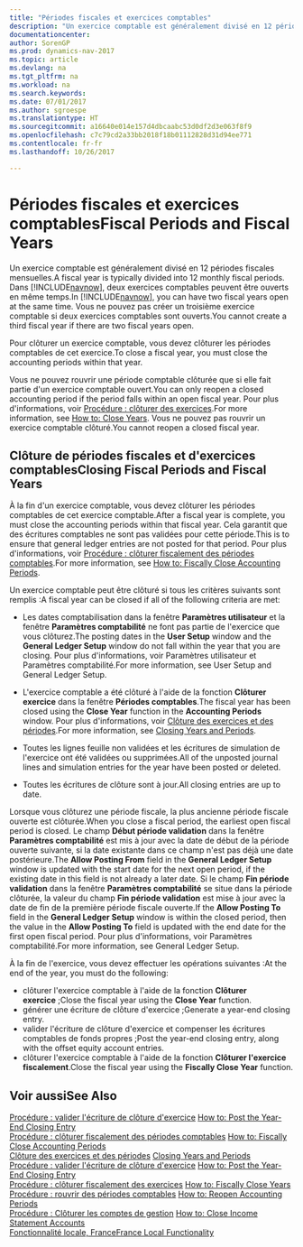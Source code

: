 ```yaml
---
title: "Périodes fiscales et exercices comptables"
description: "Un exercice comptable est généralement divisé en 12 périodes fiscales mensuelles. Dans [!INCLUDE[navnow](../../includes/navnow_md.md)], deux exercices comptables peuvent être ouverts en même temps."
documentationcenter: 
author: SorenGP
ms.prod: dynamics-nav-2017
ms.topic: article
ms.devlang: na
ms.tgt_pltfrm: na
ms.workload: na
ms.search.keywords: 
ms.date: 07/01/2017
ms.author: sgroespe
ms.translationtype: HT
ms.sourcegitcommit: a16640e014e157d4dbcaabc53d0df2d3e063f8f9
ms.openlocfilehash: c7c79cd2a33bb2018f18b01112828d31d94ee771
ms.contentlocale: fr-fr
ms.lasthandoff: 10/26/2017

---
```

# <a name="fiscal-periods-and-fiscal-years"></a><span data-ttu-id="db6af-104">Périodes fiscales et exercices comptables</span><span class="sxs-lookup"><span data-stu-id="db6af-104">Fiscal Periods and Fiscal Years</span></span>
<span data-ttu-id="db6af-105">Un exercice comptable est généralement divisé en 12 périodes fiscales mensuelles.</span><span class="sxs-lookup"><span data-stu-id="db6af-105">A fiscal year is typically divided into 12 monthly fiscal periods.</span></span> <span data-ttu-id="db6af-106">Dans [!INCLUDE[navnow](../../includes/navnow_md.md)], deux exercices comptables peuvent être ouverts en même temps.</span><span class="sxs-lookup"><span data-stu-id="db6af-106">In [!INCLUDE[navnow](../../includes/navnow_md.md)], you can have two fiscal years open at the same time.</span></span> <span data-ttu-id="db6af-107">Vous ne pouvez pas créer un troisième exercice comptable si deux exercices comptables sont ouverts.</span><span class="sxs-lookup"><span data-stu-id="db6af-107">You cannot create a third fiscal year if there are two fiscal years open.</span></span>  

<span data-ttu-id="db6af-108">Pour clôturer un exercice comptable, vous devez clôturer les périodes comptables de cet exercice.</span><span class="sxs-lookup"><span data-stu-id="db6af-108">To close a fiscal year, you must close the accounting periods within that year.</span></span>  

<span data-ttu-id="db6af-109">Vous ne pouvez rouvrir une période comptable clôturée que si elle fait partie d'un exercice comptable ouvert.</span><span class="sxs-lookup"><span data-stu-id="db6af-109">You can only reopen a closed accounting period if the period falls within an open fiscal year.</span></span> <span data-ttu-id="db6af-110">Pour plus d'informations, voir [Procédure : clôturer des exercices](how-to-close-years.md).</span><span class="sxs-lookup"><span data-stu-id="db6af-110">For more information, see [How to: Close Years](how-to-close-years.md).</span></span> <span data-ttu-id="db6af-111">Vous ne pouvez pas rouvrir un exercice comptable clôturé.</span><span class="sxs-lookup"><span data-stu-id="db6af-111">You cannot reopen a closed fiscal year.</span></span>  

## <a name="closing-fiscal-periods-and-fiscal-years"></a><span data-ttu-id="db6af-112">Clôture de périodes fiscales et d'exercices comptables</span><span class="sxs-lookup"><span data-stu-id="db6af-112">Closing Fiscal Periods and Fiscal Years</span></span>  
<span data-ttu-id="db6af-113">À la fin d'un exercice comptable, vous devez clôturer les périodes comptables de cet exercice comptable.</span><span class="sxs-lookup"><span data-stu-id="db6af-113">After a fiscal year is complete, you must close the accounting periods within that fiscal year.</span></span> <span data-ttu-id="db6af-114">Cela garantit que des écritures comptables ne sont pas validées pour cette période.</span><span class="sxs-lookup"><span data-stu-id="db6af-114">This is to ensure that general ledger entries are not posted for that period.</span></span> <span data-ttu-id="db6af-115">Pour plus d'informations, voir [Procédure : clôturer fiscalement des périodes comptables](how-to-fiscally-close-years.md).</span><span class="sxs-lookup"><span data-stu-id="db6af-115">For more information, see [How to: Fiscally Close Accounting Periods](how-to-fiscally-close-years.md).</span></span>  

<span data-ttu-id="db6af-116">Un exercice comptable peut être clôturé si tous les critères suivants sont remplis :</span><span class="sxs-lookup"><span data-stu-id="db6af-116">A fiscal year can be closed if all of the following criteria are met:</span></span>  

- <span data-ttu-id="db6af-117">Les dates comptabilisation dans la fenêtre **Paramètres utilisateur** et la fenêtre **Paramètres comptabilité** ne font pas partie de l'exercice que vous clôturez.</span><span class="sxs-lookup"><span data-stu-id="db6af-117">The posting dates in the **User Setup** window and the **General Ledger Setup** window do not fall within the year that you are closing.</span></span> <span data-ttu-id="db6af-118">Pour plus d'informations, voir Paramètres utilisateur et Paramètres comptabilité.</span><span class="sxs-lookup"><span data-stu-id="db6af-118">For more information, see User Setup and General Ledger Setup.</span></span>  

- <span data-ttu-id="db6af-119">L'exercice comptable a été clôturé à l'aide de la fonction **Clôturer exercice** dans la fenêtre **Périodes comptables**.</span><span class="sxs-lookup"><span data-stu-id="db6af-119">The fiscal year has been closed using the **Close Year** function in the **Accounting Periods** window.</span></span> <span data-ttu-id="db6af-120">Pour plus d'informations, voir [Clôture des exercices et des périodes](../../year-close-years-periods.md).</span><span class="sxs-lookup"><span data-stu-id="db6af-120">For more information, see [Closing Years and Periods](../../year-close-years-periods.md).</span></span>  

- <span data-ttu-id="db6af-121">Toutes les lignes feuille non validées et les écritures de simulation de l'exercice ont été validées ou supprimées.</span><span class="sxs-lookup"><span data-stu-id="db6af-121">All of the unposted journal lines and simulation entries for the year have been posted or deleted.</span></span>  

- <span data-ttu-id="db6af-122">Toutes les écritures de clôture sont à jour.</span><span class="sxs-lookup"><span data-stu-id="db6af-122">All closing entries are up to date.</span></span>  

<span data-ttu-id="db6af-123">Lorsque vous clôturez une période fiscale, la plus ancienne période fiscale ouverte est clôturée.</span><span class="sxs-lookup"><span data-stu-id="db6af-123">When you close a fiscal period, the earliest open fiscal period is closed.</span></span> <span data-ttu-id="db6af-124">Le champ **Début période validation** dans la fenêtre **Paramètres comptabilité** est mis à jour avec la date de début de la période ouverte suivante, si la date existante dans ce champ n'est pas déjà une date postérieure.</span><span class="sxs-lookup"><span data-stu-id="db6af-124">The **Allow Posting From** field in the **General Ledger Setup** window is updated with the start date for the next open period, if the existing date in this field is not already a later date.</span></span> <span data-ttu-id="db6af-125">Si le champ **Fin période validation** dans la fenêtre **Paramètres comptabilité** se situe dans la période clôturée, la valeur du champ **Fin période validation** est mise à jour avec la date de fin de la première période fiscale ouverte.</span><span class="sxs-lookup"><span data-stu-id="db6af-125">If the **Allow Posting To** field in the **General Ledger Setup** window is within the closed period, then the value in the **Allow Posting To** field is updated with the end date for the first open fiscal period.</span></span> <span data-ttu-id="db6af-126">Pour plus d'informations, voir Paramètres comptabilité.</span><span class="sxs-lookup"><span data-stu-id="db6af-126">For more information, see General Ledger Setup.</span></span>  

<span data-ttu-id="db6af-127">À la fin de l'exercice, vous devez effectuer les opérations suivantes :</span><span class="sxs-lookup"><span data-stu-id="db6af-127">At the end of the year, you must do the following:</span></span>  

- <span data-ttu-id="db6af-128">clôturer l'exercice comptable à l'aide de la fonction **Clôturer exercice** ;</span><span class="sxs-lookup"><span data-stu-id="db6af-128">Close the fiscal year using the **Close Year** function.</span></span>  
- <span data-ttu-id="db6af-129">générer une écriture de clôture d'exercice ;</span><span class="sxs-lookup"><span data-stu-id="db6af-129">Generate a year-end closing entry.</span></span>  
- <span data-ttu-id="db6af-130">valider l'écriture de clôture d'exercice et compenser les écritures comptables de fonds propres ;</span><span class="sxs-lookup"><span data-stu-id="db6af-130">Post the year-end closing entry, along with the offset equity account entries.</span></span>  
- <span data-ttu-id="db6af-131">clôturer l'exercice comptable à l'aide de la fonction **Clôturer l'exercice fiscalement**.</span><span class="sxs-lookup"><span data-stu-id="db6af-131">Close the fiscal year using the **Fiscally Close Year** function.</span></span>  

## <a name="see-also"></a><span data-ttu-id="db6af-132">Voir aussi</span><span class="sxs-lookup"><span data-stu-id="db6af-132">See Also</span></span>  
 <span data-ttu-id="db6af-133">[Procédure : valider l'écriture de clôture d'exercice](how-to-post-the-year-end-closing-entry.md) </span><span class="sxs-lookup"><span data-stu-id="db6af-133">[How to: Post the Year-End Closing Entry](how-to-post-the-year-end-closing-entry.md) </span></span>  
 <span data-ttu-id="db6af-134">[Procédure : clôturer fiscalement des périodes comptables](how-to-fiscally-close-accounting-periods.md) </span><span class="sxs-lookup"><span data-stu-id="db6af-134">[How to: Fiscally Close Accounting Periods](how-to-fiscally-close-accounting-periods.md) </span></span>  
 <span data-ttu-id="db6af-135">[Clôture des exercices et des périodes](../../year-close-years-periods.md) </span><span class="sxs-lookup"><span data-stu-id="db6af-135">[Closing Years and Periods](../../year-close-years-periods.md) </span></span>  
 <span data-ttu-id="db6af-136">[Procédure : valider l'écriture de clôture d'exercice](how-to-post-the-year-end-closing-entry.md) </span><span class="sxs-lookup"><span data-stu-id="db6af-136">[How to: Post the Year-End Closing Entry](how-to-post-the-year-end-closing-entry.md) </span></span>  
 <span data-ttu-id="db6af-137">[Procédure : clôturer fiscalement des exercices](how-to-fiscally-close-years.md) </span><span class="sxs-lookup"><span data-stu-id="db6af-137">[How to: Fiscally Close Years](how-to-fiscally-close-years.md) </span></span>  
 <span data-ttu-id="db6af-138">[Procédure : rouvrir des périodes comptables](how-to-reopen-accounting-periods.md) </span><span class="sxs-lookup"><span data-stu-id="db6af-138">[How to: Reopen Accounting Periods](how-to-reopen-accounting-periods.md) </span></span>  
 <span data-ttu-id="db6af-139">[Procédure : Clôturer les comptes de gestion](how-to-close-income-statement-accounts.md) </span><span class="sxs-lookup"><span data-stu-id="db6af-139">[How to: Close Income Statement Accounts](how-to-close-income-statement-accounts.md) </span></span>  
 [<span data-ttu-id="db6af-140">Fonctionnalité locale, France</span><span class="sxs-lookup"><span data-stu-id="db6af-140">France Local Functionality</span></span>](france-local-functionality.md)

